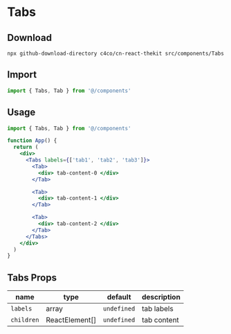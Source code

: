 # Tabs

## Download

```
npx github-download-directory c4co/cn-react-thekit src/components/Tabs
```

## Import

```jsx
import { Tabs, Tab } from '@/components'
```

## Usage

```jsx
import { Tabs, Tab } from '@/components'

function App() {
  return (
    <div>
      <Tabs labels={['tab1', 'tab2', 'tab3']}>
        <Tab>
          <div> tab-content-0 </div>
        </Tab>

        <Tab>
          <div> tab-content-1 </div>
        </Tab>

        <Tab>
          <div> tab-content-2 </div>
        </Tab>
      </Tabs>
    </div>
  )
}
```

## Tabs Props

| name       | type           | default     | description |
| ---------- | -------------- | ----------- | ----------- |
| `labels`   | array          | `undefined` | tab labels  |
| `children` | ReactElement[] | `undefined` | tab content |
